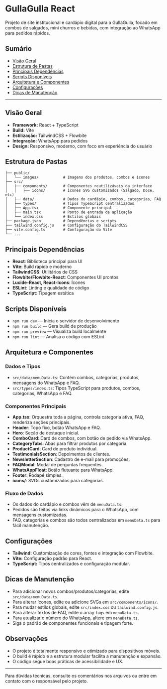# GullaGulla React

Projeto de site institucional e cardápio digital para a GullaGulla, focado em combos de salgados, mini churros e bebidas, com integração ao WhatsApp para pedidos rápidos.

## Sumário
- [Visão Geral](#visão-geral)
- [Estrutura de Pastas](#estrutura-de-pastas)
- [Principais Dependências](#principais-dependências)
- [Scripts Disponíveis](#scripts-disponíveis)
- [Arquitetura e Componentes](#arquitetura-e-componentes)
- [Configurações](#configurações)
- [Dicas de Manutenção](#dicas-de-manutenção)

---

## Visão Geral

- **Framework:** React + TypeScript
- **Build:** Vite
- **Estilização:** TailwindCSS + Flowbite
- **Integração:** WhatsApp para pedidos
- **Design:** Responsivo, moderno, com foco em experiência do usuário

## Estrutura de Pastas

```
├── public/
│   └── images/           # Imagens dos produtos, combos e ícones
├── src/
│   ├── components/       # Componentes reutilizáveis da interface
│   │   ├── icons/        # Ícones SVG customizados (Salgado, Doce, etc)
│   ├── data/             # Dados do cardápio, combos, categorias, FAQ
│   ├── types/            # Tipos TypeScript centralizados
│   ├── App.tsx           # Componente principal
│   ├── main.tsx          # Ponto de entrada da aplicação
│   └── index.css         # Estilos globais
├── package.json          # Dependências e scripts
├── tailwind.config.js    # Configuração do TailwindCSS
├── vite.config.ts        # Configuração do Vite
└── ...
```

## Principais Dependências

- **React**: Biblioteca principal para UI
- **Vite**: Build rápido e moderno
- **TailwindCSS**: Utilitários de CSS
- **Flowbite/Flowbite-React**: Componentes UI prontos
- **Lucide-React, React-Icons**: Ícones
- **ESLint**: Linting e qualidade de código
- **TypeScript**: Tipagem estática

## Scripts Disponíveis

- `npm run dev` — Inicia o servidor de desenvolvimento
- `npm run build` — Gera build de produção
- `npm run preview` — Visualiza build localmente
- `npm run lint` — Analisa o código com ESLint

## Arquitetura e Componentes

### Dados e Tipos
- `src/data/menuData.ts`: Contém combos, categorias, produtos, mensagens do WhatsApp e FAQ.
- `src/types/index.ts`: Tipos TypeScript para produtos, combos, categorias, WhatsApp e FAQ.

### Componentes Principais
- **App.tsx**: Orquestra toda a página, controla categoria ativa, FAQ, renderiza seções principais.
- **Header**: Topo fixo, botão WhatsApp e FAQ.
- **Hero**: Seção de destaque inicial.
- **ComboCard**: Card de combos, com botão de pedido via WhatsApp.
- **CategoryTabs**: Abas para filtrar produtos por categoria.
- **ProductCard**: Card de produto individual.
- **TestimonialsSection**: Depoimentos de clientes.
- **NewsletterSection**: Cadastro de e-mail para promoções.
- **FAQModal**: Modal de perguntas frequentes.
- **WhatsAppFloat**: Botão flutuante para WhatsApp.
- **Footer**: Rodapé simples.
- **icons/**: SVGs customizados para categorias.

### Fluxo de Dados
- Os dados do cardápio e combos vêm de `menuData.ts`.
- Pedidos são feitos via links dinâmicos para o WhatsApp, com mensagens customizadas.
- FAQ, categorias e combos são todos centralizados em `menuData.ts` para fácil manutenção.

## Configurações

- **Tailwind:** Customização de cores, fontes e integração com Flowbite.
- **Vite:** Configuração padrão para React.
- **TypeScript:** Tipos centralizados e configuração modular.

## Dicas de Manutenção

- Para adicionar novos combos/produtos/categorias, edite `src/data/menuData.ts`.
- Para alterar ícones, edite ou adicione SVGs em `src/components/icons/`.
- Para mudar estilos globais, edite `src/index.css` ou `tailwind.config.js`.
- Para alterar textos de FAQ, edite o array `faqs` em `menuData.ts`.
- Para atualizar o número do WhatsApp, altere em `menuData.ts`.
- Siga o padrão de componentes funcionais e tipagem forte.

## Observações

- O projeto é totalmente responsivo e otimizado para dispositivos móveis.
- O build é rápido e a estrutura modular facilita a manutenção e expansão.
- O código segue boas práticas de acessibilidade e UX.

---

Para dúvidas técnicas, consulte os comentários nos arquivos ou entre em contato com o responsável pelo projeto.
